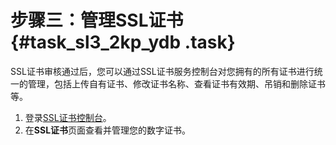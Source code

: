 # 步骤三：管理SSL证书 {#task_sl3_2kp_ydb .task}

SSL证书审核通过后，您可以通过SSL证书服务控制台对您拥有的所有证书进行统一的管理，包括上传自有证书、修改证书名称、查看证书有效期、吊销和删除证书等。

1.  登录[SSL证书控制台](https://yundunnext.console.aliyun.com/?p=cas#/overview/cn-hangzhou)。 
2.  在**SSL证书**页面查看并管理您的数字证书。 

